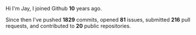 Hi I'm Jay, I joined Github **10** years ago.

Since then I've pushed **1829** commits, opened **81** issues, submitted **216** pull requests, and contributed to **20** public repositories.
